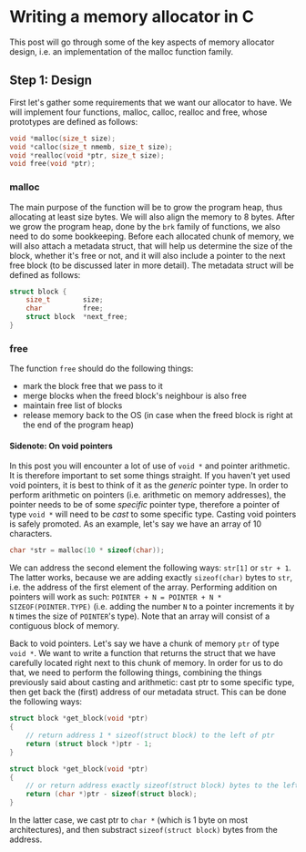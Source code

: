 # Writing a memory allocator in C

This post will go through some of the key aspects of memory allocator design, i.e. an implementation of the malloc function family.

## Step 1: Design
First let's gather some requirements that we want our allocator to have. 
We will implement four functions, malloc, calloc, realloc and free, whose prototypes are defined as follows:

```c
void *malloc(size_t size);
void *calloc(size_t nmemb, size_t size);
void *realloc(void *ptr, size_t size);
void free(void *ptr);
```

### malloc 
The main purpose of the function will be to grow the program heap, thus allocating at least size bytes. We will also align the memory to 8 bytes. 
After we grow the program heap, done by the `brk` family of functions, we also need to do some bookkeeping. Before each allocated chunk of memory, we will also attach a metadata struct, that will help us determine the size of the block, whether it's free or not, and it will also include a pointer to the next free block (to be discussed later in more detail).
The metadata struct will be defined as follows:

```c
struct block {
    size_t        size;
    char          free;
    struct block  *next_free;
}
```

### free
The function `free` should do the following things: 
- mark the block free that we pass to it
- merge blocks when the freed block's neighbour is also free
- maintain free list of blocks
- release memory back to the OS (in case when the freed block is right at the end of the program heap)

#### Sidenote: On void pointers
In this post you will encounter a lot of use of `void *` and pointer arithmetic. It is therefore important to set some things straight. 
If you haven't yet used void pointers, it is best to think of it as the *generic* pointer type. In order to perform arithmetic on pointers (i.e. arithmetic on memory addresses), the pointer needs to be of some *specific* pointer type, therefore a pointer of type `void *` will need to be *cast* to some specific type. Casting void pointers is safely promoted.
As an example, let's say we have an array of 10 characters.
```c
char *str = malloc(10 * sizeof(char));
```
We can address the second element the following ways: `str[1]` or `str + 1`. The latter works, because we are adding exactly `sizeof(char)` bytes to `str`, i.e. the address of the first element of the array. 
Performing addition on pointers will work as such:
```POINTER + N = POINTER + N * SIZEOF(POINTER.TYPE)```
(i.e. adding the number `N` to a pointer increments it by `N` times the size of `POINTER`'s type). 
Note that an array will consist of a contiguous block of memory.

Back to void pointers. Let's say we have a chunk of memory `ptr` of type `void *`. We want to write a function that returns the struct that we have carefully located right next to this chunk of memory. In order for us to do that, we need to perform the following things, combining the things previously said about casting and arithmetic: cast ptr to some specific type, then get back the (first) address of our metadata struct.
This can be done the following ways:

```c
struct block *get_block(void *ptr) 
{
    // return address 1 * sizeof(struct block) to the left of ptr
    return (struct block *)ptr - 1;
}

struct block *get_block(void *ptr) 
{
    // or return address exactly sizeof(struct block) bytes to the left of ptr:
    return (char *)ptr - sizeof(struct block);
}
```
In the latter case, we cast ptr to `char *` (which is 1 byte on most architectures), and then substract `sizeof(struct block)` bytes from the address.





